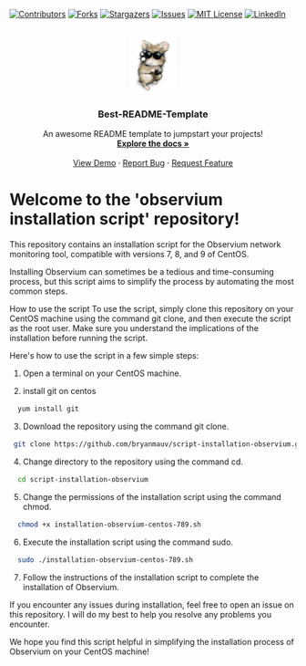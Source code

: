 <a name="readme-top"></a>

[![Contributors][contributors-shield]][contributors-url]
[![Forks][forks-shield]][forks-url]
[![Stargazers][stars-shield]][stars-url]
[![Issues][issues-shield]][issues-url]
[![MIT License][license-shield]][license-url]
[![LinkedIn][linkedin-shield]][linkedin-url]



<!-- PROJECT LOGO -->
<br />
<div align="center">
  <a href="https://github.com/bryanmauv/script-installation-observium">
    <img src="logo.png" alt="Logo" width="80" height="100">
  </a>

  <h3 align="center">Best-README-Template</h3>

  <p align="center">
    An awesome README template to jumpstart your projects!
    <br />
    <a href="https://github.com/bryanmauv/script-installation-observium"><strong>Explore the docs »</strong></a>
    <br />
    <br />
    <a href="https://github.com/bryanmauv/script-installation-observium">View Demo</a>
    ·
    <a href="https://github.com/bryanmauv/script-installation-observium/issues">Report Bug</a>
    ·
    <a href="https://github.com/bryanmauv/script-installation-observium/issues">Request Feature</a>
  </p>
</div>


# Welcome to the 'observium installation script' repository!

This repository contains an installation script for the Observium network monitoring tool, compatible with versions 7, 8, and 9 of CentOS.

Installing Observium can sometimes be a tedious and time-consuming process, but this script aims to simplify the process by automating the most common steps.

How to use the script
To use the script, simply clone this repository on your CentOS machine using the command git clone, and then execute the script as the root user. Make sure you understand the implications of the installation before running the script.

Here's how to use the script in a few simple steps:

1) Open a terminal on your CentOS machine.

2) install git on centos
```sh
  yum install git
```
  
3) Download the repository using the command git clone.
 ```sh
  git clone https://github.com/bryanmauv/script-installation-observium.git
 ```

4) Change directory to the repository using the command cd.
```sh
  cd script-installation-observium
```

5) Change the permissions of the installation script using the command chmod.
```sh
  chmod +x installation-observium-centos-789.sh
```

6) Execute the installation script using the command sudo.
```sh
  sudo ./installation-observium-centos-789.sh
```

7) Follow the instructions of the installation script to complete the installation of Observium.

If you encounter any issues during installation, feel free to open an issue on this repository. I will do my best to help you resolve any problems you encounter.

We hope you find this script helpful in simplifying the installation process of Observium on your CentOS machine!


<!-- MARKDOWN LINKS & IMAGES -->
<!-- https://www.markdownguide.org/basic-syntax/#reference-style-links -->
[contributors-shield]: https://img.shields.io/github/contributors/othneildrew/Best-README-Template.svg?style=for-the-badge
[contributors-url]: https://github.com/othneildrew/Best-README-Template/graphs/contributors
[forks-shield]: https://img.shields.io/github/forks/othneildrew/Best-README-Template.svg?style=for-the-badge
[forks-url]: https://github.com/othneildrew/Best-README-Template/network/members
[stars-shield]: https://img.shields.io/github/stars/othneildrew/Best-README-Template.svg?style=for-the-badge
[stars-url]: https://github.com/othneildrew/Best-README-Template/stargazers
[issues-shield]: https://img.shields.io/github/issues/othneildrew/Best-README-Template.svg?style=for-the-badge
[issues-url]: https://github.com/othneildrew/Best-README-Template/issues
[license-shield]: https://img.shields.io/github/license/othneildrew/Best-README-Template.svg?style=for-the-badge
[license-url]: https://github.com/othneildrew/Best-README-Template/blob/master/LICENSE.txt
[linkedin-shield]: https://img.shields.io/badge/-LinkedIn-black.svg?style=for-the-badge&logo=linkedin&colorB=555
[linkedin-url]: https://linkedin.com/in/othneildrew

